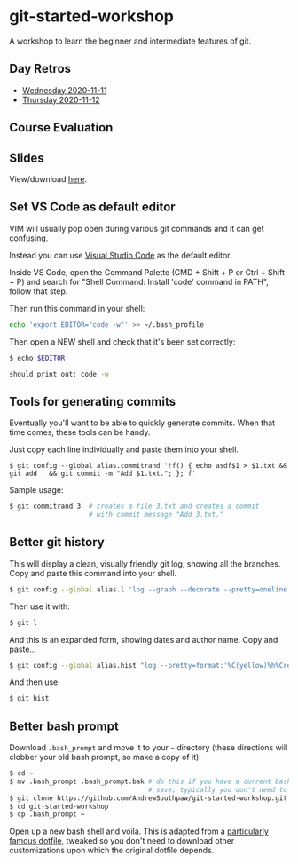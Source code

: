 # git-started-workshop

A workshop to learn the beginner and intermediate features of git.

## Day Retros

- [Wednesday 2020-11-11](https://forms.gle/AcmTHGertF8yWFTz7)
- [Thursday 2020-11-12](https://forms.gle/8dzMCcqZEUXRys4Z8)

## Course Evaluation


## Slides

View/download [here](https://drive.google.com/file/d/1Tfogzs9FqPhGePpTiP6XU1wCWDmvDe9Q/view?usp=sharing).

## Set VS Code as default editor

VIM will usually pop open during various git commands and it can get confusing.

Instead you can use [Visual Studio Code](https://code.visualstudio.com/) as the default editor.

Inside VS Code, open the Command Palette (CMD + Shift + P or Ctrl + Shift + P) and search for "Shell Command: Install 'code' command in PATH", follow that step.

Then run this command in your shell:

```bash
echo 'export EDITOR="code -w"' >> ~/.bash_profile
```

Then open a NEW shell and check that it's been set correctly:

```bash
$ echo $EDITOR

should print out: code -w
```

## Tools for generating commits

Eventually you'll want to be able to quickly generate commits. When that time comes, these tools can be handy.

Just copy each line individually and paste them into your shell.

```
$ git config --global alias.commitrand '!f() { echo asdf$1 > $1.txt && git add . && git commit -m "Add $1.txt."; }; f'
```

Sample usage:

```bash
$ git commitrand 3  # creates a file 3.txt and creates a commit
                    # with commit message "Add 3.txt."
```

## Better git history

This will display a clean, visually friendly git log, showing all the branches. Copy and paste this command into your shell.

```bash
$ git config --global alias.l 'log --graph --decorate --pretty=oneline --abbrev-commit --all'
```

Then use it with:

```bash
$ git l
```

And this is an expanded form, showing dates and author name. Copy and paste...

```bash
$ git config --global alias.hist "log --pretty=format:'%C(yellow)%h%Creset %Cgreen%ad%Creset | %s%C(magenta)%d%Creset [%Cblue%an%Creset]' --graph --date=short --decorate"
```

And then use:

```bash
$ git hist
```

## Better bash prompt

Download `.bash_prompt` and move it to your `~` directory (these directions will clobber your old bash prompt, so make a copy of it):

```bash
$ cd ~
$ mv .bash_prompt .bash_prompt.bak # do this if you have a current bash_prompt you want to
                                   # save; typically you don't need to if you're new to bash
$ git clone https://github.com/AndrewSouthpaw/git-started-workshop.git
$ cd git-started-workshop
$ cp .bash_prompt ~
```

Open up a new bash shell and voilá. This is adapted from a [particularly famous dotfile](https://github.com/necolas/dotfiles/blob/master/shell/bash_prompt), tweaked so you don't need to download other customizations upon which the original dotfile depends.
